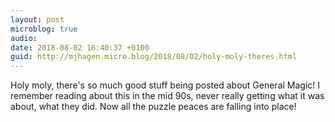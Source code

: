 ```yaml
---
layout: post
microblog: true
audio: 
date: 2018-08-02 16:40:37 +0100
guid: http://mjhagen.micro.blog/2018/08/02/holy-moly-theres.html
---
```

Holy moly, there's so much good stuff being posted about General Magic! I remember reading about this in the mid 90s, never really getting what it was about, what they did. Now all the puzzle peaces are falling into place!

